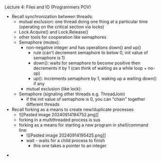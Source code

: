 Lecture 4: Files and IO (Programmers POV)

- Recall synchronization between threads:
	- mutual exclusion: one thread doing one thing at a particular time (operating on the critical section via locks)
	- Lock.Acquire() and Lock.Release()
	- other tools for cooperation like semaphores
	- Semaphore (mutex):
		- non-negative integer and has operations down() and up()
			- rule (can't decrement semaphore to below 0, init value of semaphore is 1)
			- down(): waits for semaphore to become positive then decrements it by 1 (can think of waiting as a while loop + no-op)
			- up(): increments semaphore by 1, waking up a waiting down() if any
		- mutual exclusion (like lock):
	- Semaphore (signaling other threads e.g. ThreadJoin)
		- if the init value of semaphore is 0, you can "chain" together different threads
- Recall forking as a means to create new/duplicate processes
	- ![[Pasted image 20240914194752.png]]
	- forking in a multithreaded process is sus
	* forking as a means for starting a new program in shell/command line:
		* ![[Pasted image 20240914195425.png]]
		* wait - waits for a child process to finish
			* this one takes a pointer to an integer
* 